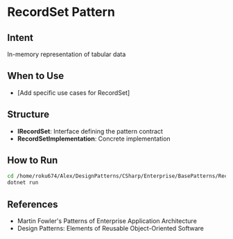 # RecordSet Pattern

## Intent
In-memory representation of tabular data

## When to Use
- [Add specific use cases for RecordSet]

## Structure
- **IRecordSet**: Interface defining the pattern contract
- **RecordSetImplementation**: Concrete implementation

## How to Run
```bash
cd /home/roku674/Alex/DesignPatterns/CSharp/Enterprise/BasePatterns/RecordSet
dotnet run
```

## References
- Martin Fowler's Patterns of Enterprise Application Architecture
- Design Patterns: Elements of Reusable Object-Oriented Software
